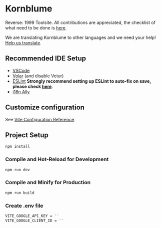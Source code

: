 # Kornblume

Reverse: 1999 Toolsite. All contributions are appreciated, the checklist of what need to be done is [here](https://docs.google.com/spreadsheets/d/1Ten6TdTrUbnFhOGallPDs2Xs7GNfiQfsrf-uZidY4l8/edit#gid=1859046052).

We are translating Kornblume to other languages and we need your help! [Help us translate](https://github.com/windbow27/kornblume/blob/main/lang/README.md).

## Recommended IDE Setup

 - [VSCode](https://code.visualstudio.com/)
 - [Volar](https://marketplace.visualstudio.com/items?itemName=Vue.volar) (and disable Vetur)
 - [ESLint](https://marketplace.visualstudio.com/items?itemName=dbaeumer.vscode-eslint)
      **Strongly recommend setting up ESLint to auto-fix on save, please check [here](https://www.digitalocean.com/community/tutorials/workflow-auto-eslinting#step-4-adding-code-actions-on-save)**.
 - [i18n Ally](https://marketplace.visualstudio.com/items?itemName=lokalise.i18n-ally)

## Customize configuration

See [Vite Configuration Reference](https://vitejs.dev/config/).

## Project Setup

```sh
npm install
```

### Compile and Hot-Reload for Development

```sh
npm run dev
```

### Compile and Minify for Production

```sh
npm run build
```

### Create .env file
```sh
VITE_GOOGLE_API_KEY = ''
VITE_GOOGLE_CLIENT_ID = ''
```
